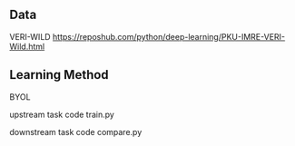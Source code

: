 ## Data 
 VERI-WILD 
https://reposhub.com/python/deep-learning/PKU-IMRE-VERI-Wild.html

## Learning Method
 BYOL

upstream task code 
 train.py

downstream task code 
 compare.py
